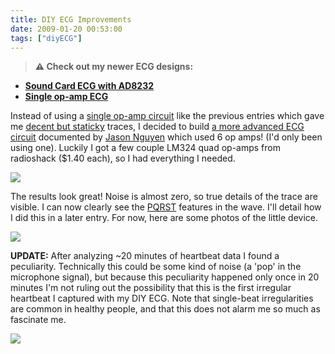 ```yaml
---
title: DIY ECG Improvements
date: 2009-01-20 00:53:00
tags: ["diyECG"]
---
```




> **⚠️ Check out my newer ECG designs:** 
* [**Sound Card ECG with AD8232**](https://swharden.com/blog/2019-03-15-sound-card-ecg-with-ad8232/)
* [**Single op-amp ECG**](https://swharden.com/blog/2016-08-08-diy-ecg-with-1-op-amp/)

Instead of using a [single op-amp circuit](http://www.swharden.com/blog/images/opampecg.gif) like the previous entries which gave me [decent but staticky](http://www.swharden.com/blog/images/diy_ecg4.png) traces, I decided to build [a more advanced ECG circuit](http://www.eng.utah.edu/~jnguyen/ecg/bigsch.gif) documented by [Jason Nguyen](http://www.eng.utah.edu/~jnguyen/ecg/ecg_index.html) which used 6 op amps! (I'd only been using one). Luckily I got a few couple LM324 quad op-amps from radioshack ($1.40 each), so I had everything I needed.

<div class="text-center img-border">

![](https://swharden.com/static/2009/01/20/08-01-19-410.jpg)

</div>

The results look great! Noise is almost zero, so true details of the trace are visible. I can now clearly see the [PQRST](http://www.vanth.org/vibes/images/normalECG2.PNG) features in the wave. I'll detail how I did this in a later entry. For now, here are some photos of the little device.

<div class="text-center">

![](https://swharden.com/static/2009/01/20/nicetwopng.png)

</div>

__UPDATE:__ After analyzing ~20 minutes of heartbeat data I found a peculiarity. Technically this could be some kind of noise (a 'pop' in the microphone signal), but because this peculiarity happened only once in 20 minutes I'm not ruling out the possibility that this is the first irregular heartbeat I captured with my DIY ECG. Note that single-beat irregularities are common in healthy people, and that this does not alarm me so much as fascinate me.

<div class="text-center">

![](https://swharden.com/static/2009/01/20/murm2.png)

</div>

